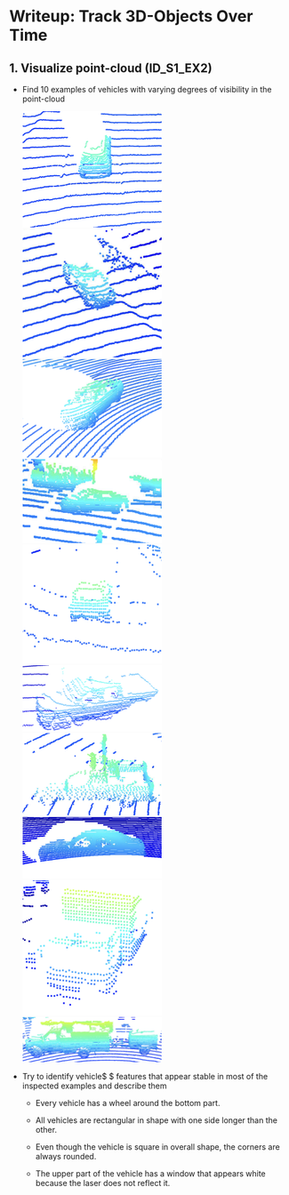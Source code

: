 # Writeup: Track 3D-Objects Over Time

## 1. Visualize point-cloud (ID_S1_EX2)

- Find 10 examples of vehicles with varying degrees of visibility in the point-cloud
  
  <img src="pcl_example/vehicle_ex_1.png" width="250">
  <img src="pcl_example/vehicle_ex_2.png" width="250">
  <img src="pcl_example/vehicle_ex_3.png" width="250">
  <img src="pcl_example/vehicle_ex_4.png" width="250">
  <img src="pcl_example/vehicle_ex_5.png" width="250">
  <img src="pcl_example/vehicle_ex_6.png" width="250">
  <img src="pcl_example/vehicle_ex_7.png" width="250">
  <img src="pcl_example/vehicle_ex_8.png" width="250">
  <img src="pcl_example/vehicle_ex_9.png" width="250">
  <img src="pcl_example/vehicle_ex_10.png" width="250">

- Try to identify vehicle$ $ features that appear stable in most of the inspected examples and describe them
  
  - Every vehicle has a wheel around the bottom part.
  
  - All vehicles are rectangular in shape with one side longer than the other.
  
  - Even though the vehicle is square in overall shape, the corners are always rounded.
  
  - The upper part of the vehicle has a window that appears white because the laser does not reflect it.
